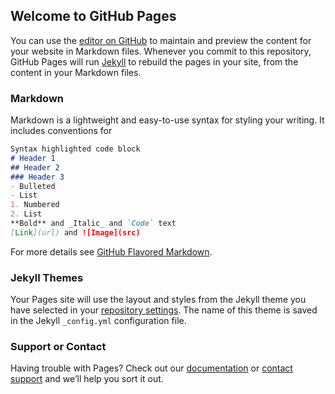 ## Welcome to GitHub Pages
 You can use the [editor on GitHub](https://github.com/luck54529/works/edit/master/README.md) to maintain and preview the content for your website in Markdown files.
 Whenever you commit to this repository, GitHub Pages will run [Jekyll](https://jekyllrb.com/) to rebuild the pages in your site, from the content in your Markdown files.
 ### Markdown
 Markdown is a lightweight and easy-to-use syntax for styling your writing. It includes conventions for
 ```markdown
Syntax highlighted code block
 # Header 1
## Header 2
### Header 3
 - Bulleted
- List
 1. Numbered
2. List
 **Bold** and _Italic_ and `Code` text
 [Link](url) and ![Image](src)
```
 For more details see [GitHub Flavored Markdown](https://guides.github.com/features/mastering-markdown/).
 ### Jekyll Themes
 Your Pages site will use the layout and styles from the Jekyll theme you have selected in your [repository settings](https://github.com/luck54529/works/settings). The name of this theme is saved in the Jekyll `_config.yml` configuration file.
 ### Support or Contact
 Having trouble with Pages? Check out our [documentation](https://help.github.com/categories/github-pages-basics/) or [contact support](https://github.com/contact) and we’ll help you sort it out.
